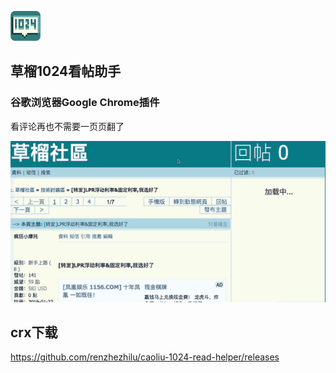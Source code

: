 ![ds](./src/icons/icon_48.png)
## 草榴1024看帖助手
### 谷歌浏览器Google Chrome插件

看评论再也不需要一页页翻了

![ds](./other/demo.gif)

## crx下载
https://github.com/renzhezhilu/caoliu-1024-read-helper/releases
